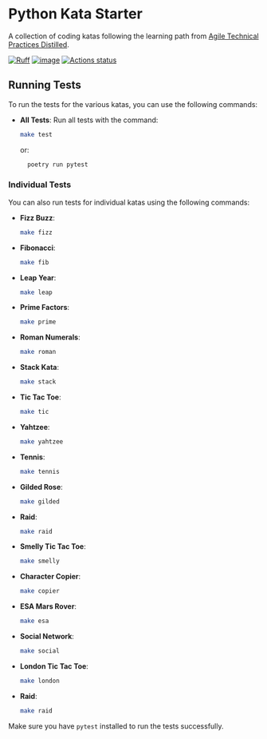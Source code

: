 # Python Kata Starter

A collection of coding katas following the learning path from [Agile Technical Practices Distilled](https://leanpub.com/agiletechnicalpracticesdistilled).

[![Ruff](https://img.shields.io/endpoint?url=https://raw.githubusercontent.com/astral-sh/ruff/main/assets/badge/v2.json)](https://github.com/astral-sh/ruff)
[![image](https://img.shields.io/pypi/l/ruff.svg)](https://github.com/pedromsantos/python-kata/blob/main/LICENSE)
[![Actions status](https://github.com/pedromsantos/python-kata/workflows/CI/badge.svg)](https://github.com/pedromsantos/python-kata/actions)

## Running Tests

To run the tests for the various katas, you can use the following commands:

- **All Tests**: Run all tests with the command:

  ```bash
  make test
  ```

  or:

  ```bash
    poetry run pytest
  ```

### Individual Tests

You can also run tests for individual katas using the following commands:

- **Fizz Buzz**:

  ```bash
  make fizz
  ```

- **Fibonacci**:

  ```bash
  make fib
  ```

- **Leap Year**:

  ```bash
  make leap
  ```

- **Prime Factors**:

  ```bash
  make prime
  ```

- **Roman Numerals**:

  ```bash
  make roman
  ```

- **Stack Kata**:

  ```bash
  make stack
  ```

- **Tic Tac Toe**:

  ```bash
  make tic
  ```

- **Yahtzee**:

  ```bash
  make yahtzee
  ```

- **Tennis**:

  ```bash
  make tennis
  ```

- **Gilded Rose**:

  ```bash
  make gilded
  ```

- **Raid**:

  ```bash
  make raid
  ```

- **Smelly Tic Tac Toe**:

  ```bash
  make smelly
  ```

- **Character Copier**:

  ```bash
  make copier
  ```

- **ESA Mars Rover**:

  ```bash
  make esa
  ```

- **Social Network**:

  ```bash
  make social
  ```

- **London Tic Tac Toe**:

  ```bash
  make london
  ```

- **Raid**:

  ```bash
  make raid
  ```

Make sure you have `pytest` installed to run the tests successfully.
